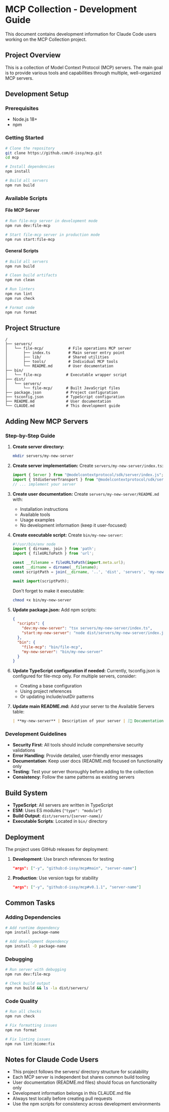 # MCP Collection - Development Guide

This document contains development information for Claude Code users working on the MCP Collection project.

## Project Overview

This is a collection of Model Context Protocol (MCP) servers. The main goal is to provide various tools and capabilities through multiple, well-organized MCP servers.

## Development Setup

### Prerequisites

- Node.js 18+
- npm

### Getting Started

```bash
# Clone the repository
git clone https://github.com/d-issy/mcp.git
cd mcp

# Install dependencies
npm install

# Build all servers
npm run build
```

### Available Scripts

#### File MCP Server
```bash
# Run file-mcp server in development mode
npm run dev:file-mcp

# Start file-mcp server in production mode
npm run start:file-mcp
```

#### General Scripts
```bash
# Build all servers
npm run build

# Clean build artifacts
npm run clean

# Run linters
npm run lint
npm run check

# Format code
npm run format
```

## Project Structure

```
/
├── servers/
│   └── file-mcp/           # File operations MCP server
│       ├── index.ts        # Main server entry point
│       ├── lib/            # Shared utilities
│       ├── tools/          # Individual MCP tools
│       └── README.md       # User documentation
├── bin/
│   └── file-mcp           # Executable wrapper script
├── dist/
│   └── servers/
│       └── file-mcp/      # Built JavaScript files
├── package.json           # Project configuration
├── tsconfig.json          # TypeScript configuration
├── README.md              # User documentation
└── CLAUDE.md              # This development guide
```

## Adding New MCP Servers

### Step-by-Step Guide

1. **Create server directory:**
   ```bash
   mkdir servers/my-new-server
   ```

2. **Create server implementation:**
   Create `servers/my-new-server/index.ts`:
   ```typescript
   import { Server } from "@modelcontextprotocol/sdk/server/index.js";
   import { StdioServerTransport } from "@modelcontextprotocol/sdk/server/stdio.js";
   // ... implement your server
   ```

3. **Create user documentation:**
   Create `servers/my-new-server/README.md` with:
   - Installation instructions
   - Available tools
   - Usage examples
   - No development information (keep it user-focused)

4. **Create executable script:**
   Create `bin/my-new-server`:
   ```javascript
   #!/usr/bin/env node
   import { dirname, join } from 'path';
   import { fileURLToPath } from 'url';

   const __filename = fileURLToPath(import.meta.url);
   const __dirname = dirname(__filename);
   const scriptPath = join(__dirname, '..', 'dist', 'servers', 'my-new-server', 'index.js');

   await import(scriptPath);
   ```

   Don't forget to make it executable:
   ```bash
   chmod +x bin/my-new-server
   ```

5. **Update package.json:**
   Add npm scripts:
   ```json
   {
     "scripts": {
       "dev:my-new-server": "tsx servers/my-new-server/index.ts",
       "start:my-new-server": "node dist/servers/my-new-server/index.js"
     },
     "bin": {
       "file-mcp": "bin/file-mcp",
       "my-new-server": "bin/my-new-server"
     }
   }
   ```

6. **Update TypeScript configuration if needed:**
   Currently, tsconfig.json is configured for file-mcp only. For multiple servers, consider:
   - Creating a base configuration
   - Using project references
   - Or updating include/outDir patterns

7. **Update main README.md:**
   Add your server to the Available Servers table:
   ```markdown
   | **my-new-server** | Description of your server | [📖 Documentation](./servers/my-new-server/README.md) |
   ```

### Development Guidelines

- **Security First**: All tools should include comprehensive security validations
- **Error Handling**: Provide detailed, user-friendly error messages
- **Documentation**: Keep user docs (README.md) focused on functionality only
- **Testing**: Test your server thoroughly before adding to the collection
- **Consistency**: Follow the same patterns as existing servers

## Build System

- **TypeScript**: All servers are written in TypeScript
- **ESM**: Uses ES modules (`"type": "module"`)
- **Build Output**: `dist/servers/{server-name}/`
- **Executable Scripts**: Located in `bin/` directory

## Deployment

The project uses GitHub releases for deployment:

1. **Development**: Use branch references for testing
   ```json
   "args": ["-y", "github:d-issy/mcp#main", "server-name"]
   ```

2. **Production**: Use version tags for stability
   ```json
   "args": ["-y", "github:d-issy/mcp#v0.1.1", "server-name"]
   ```

## Common Tasks

### Adding Dependencies

```bash
# Add runtime dependency
npm install package-name

# Add development dependency  
npm install -D package-name
```

### Debugging

```bash
# Run server with debugging
npm run dev:file-mcp

# Check build output
npm run build && ls -la dist/servers/
```

### Code Quality

```bash
# Run all checks
npm run check

# Fix formatting issues
npm run format

# Fix linting issues
npm run lint:biome:fix
```

## Notes for Claude Code Users

- This project follows the servers/ directory structure for scalability
- Each MCP server is independent but shares common build tooling
- User documentation (README.md files) should focus on functionality only
- Development information belongs in this CLAUDE.md file
- Always test locally before creating pull requests
- Use the npm scripts for consistency across development environments